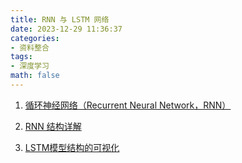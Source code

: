 ```yaml
---
title: RNN 与 LSTM 网络
date: 2023-12-29 11:36:37
categories:
- 资料整合
tags:
- 深度学习
math: false
---
```


1. [循环神经网络（Recurrent Neural Network，RNN）](https://www.cnblogs.com/wuliytTaotao/p/9512963.html)

2. [RNN 结构详解](https://www.jiqizhixin.com/articles/2018-12-14-4)
3. [LSTM模型结构的可视化](https://zhuanlan.zhihu.com/p/139617364)
